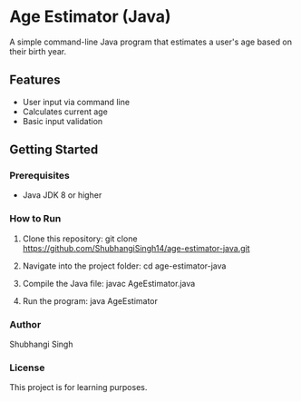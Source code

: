 # Age Estimator (Java)

A simple command-line Java program that estimates a user's age based on their birth year.

## Features
- User input via command line
- Calculates current age
- Basic input validation

## Getting Started

### Prerequisites
- Java JDK 8 or higher

### How to Run
1. Clone this repository:
   git clone https://github.com/ShubhangiSingh14/age-estimator-java.git
   
2. Navigate into the project folder:
cd age-estimator-java

3. Compile the Java file:
javac AgeEstimator.java

4. Run the program:
java AgeEstimator

### Author
Shubhangi Singh

### License
This project is for learning purposes.
